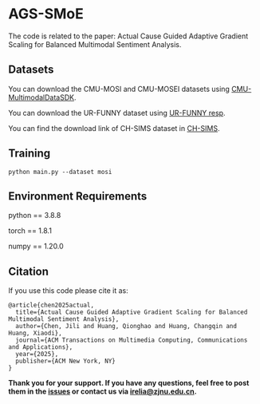 # AGS-SMoE

The code is related to the paper: Actual Cause Guided Adaptive Gradient Scaling for Balanced Multimodal Sentiment Analysis.

## Datasets

You can download the CMU-MOSI and CMU-MOSEI datasets using [CMU-MultimodalDataSDK](https://github.com/Jie-Xie/CMU-MultimodalDataSDK).

You can download the UR-FUNNY dataset using [UR-FUNNY resp](https://github.com/ROC-HCI/UR-FUNNY).

You can find the download link of CH-SIMS dataset in [CH-SIMS](https://aclanthology.org/2020.acl-main.343.pdf).

## Training

```
python main.py --dataset mosi
```

## Environment Requirements

python == 3.8.8

torch == 1.8.1

numpy == 1.20.0

## Citation

If you use this code please cite it as:

```
@article{chen2025actual,
  title={Actual Cause Guided Adaptive Gradient Scaling for Balanced Multimodal Sentiment Analysis},
  author={Chen, Jili and Huang, Qionghao and Huang, Changqin and Huang, Xiaodi},
  journal={ACM Transactions on Multimedia Computing, Communications and Applications},
  year={2025},
  publisher={ACM New York, NY}
}
```

**Thank you for your support. If you have any questions, feel free to post them in the [issues](https://github.com/TheShy-Dream/AGS-SMoE/issues) or contact us via [irelia@zjnu.edu.cn](mailto:irelia@zjnu.edu.cn).**
